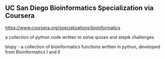 ## UC San Diego Bioinformatics Specialization via Coursera 

https://www.coursera.org/specializations/bioinformatics

a collection of python code written to solve quizes and stepik challenges

biopy - a collection of bioinformatics functions written in python, developed from Bioinformatics I and II
